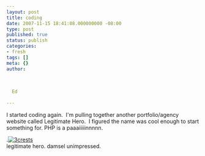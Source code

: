 ```yaml
---
layout: post
title: coding
date: 2007-11-15 18:41:08.000000000 -08:00
type: post
published: true
status: publish
categories:
- fresh
tags: []
meta: {}
author:
  
  
  
  Ed
  
---
```

<p>I started coding again.  I'm pulling together another portfolio/agency website called Legitimate Hero.  I figured the name was cool enough to start something for. PHP is a paaaiiiiinnnnn.</p>
<p>.<a href="http://edchao.files.wordpress.com/2007/11/placeholder2.gif" title="3crests"><img src="{{ site.baseurl }}/assets/placeholder2.gif" alt="3crests" /></a><br />
legitimate hero. damsel unimpressed.</p>
